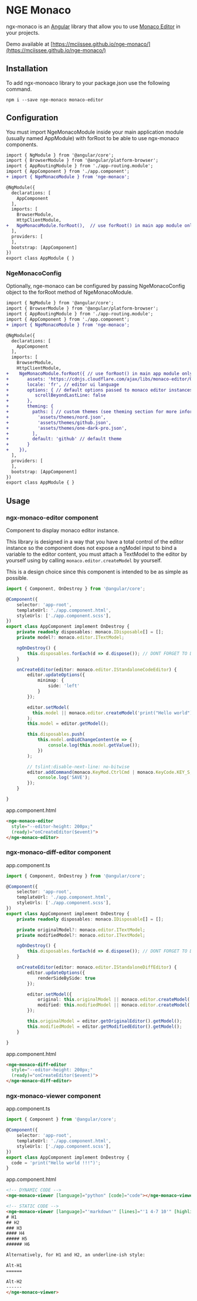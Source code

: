 # NGE Monaco

ngx-monaco is an [Angular](https://angular.io) library that allow you to use [Monaco Editor](https://microsoft.github.io/monaco-editor/) in your projects.

Demo available at [https://mciissee.github.io/nge-monaco/](https://mciissee.github.io/nge-monaco/)

## Installation

To add ngx-monoaco library to your package.json use the following command.

```shell
npm i --save nge-monaco monaco-editor
```

## Configuration

You must import NgeMonacoModule inside your main application module (usually named AppModule) with forRoot to be able to use ngx-monaco components.

```diff
import { NgModule } from '@angular/core';
import { BrowserModule } from '@angular/platform-browser';
import { AppRoutingModule } from './app-routing.module';
import { AppComponent } from './app.component';
+ import { NgeMonacoModule } from 'nge-monaco';

@NgModule({
  declarations: [
    AppComponent
  ],
  imports: [
    BrowserModule,
    HttpClientModule,
+   NgeMonacoModule.forRoot(),  // use forRoot() in main app module only.
  ],
  providers: [
  ],
  bootstrap: [AppComponent]
})
export class AppModule { }
```

### NgeMonacoConfig

Optionally, nge-monaco can be configured by passing NgeMonacoConfig object to the forRoot method of NgeMonacoModule.

```diff
import { NgModule } from '@angular/core';
import { BrowserModule } from '@angular/platform-browser';
import { AppRoutingModule } from './app-routing.module';
import { AppComponent } from './app.component';
+ import { NgeMonacoModule } from 'nge-monaco';

@NgModule({
  declarations: [
    AppComponent
  ],
  imports: [
    BrowserModule,
    HttpClientModule,
+    NgeMonacoModule.forRoot({ // use forRoot() in main app module only.
+       assets: 'https://cdnjs.cloudflare.com/ajax/libs/monaco-editor/0.20.0' // base path for monaco editor
+       locale: 'fr', // editor ui language
+       options: { // default options passed to monaco editor instances
+          scrollBeyondLastLine: false
+       },
+       theming: {
+         paths: [ // custom themes (see theming section for more information)
+           'assets/themes/nord.json',
+           'assets/themes/github.json',
+           'assets/themes/one-dark-pro.json',
+         ],
+         default: 'github' // default theme
+       }
+    }),
  ],
  providers: [
  ],
  bootstrap: [AppComponent]
})
export class AppModule { }
```

## Usage

### ngx-monaco-editor component

Component to display monaco editor instance.

This library is designed in a way that you have a total control of the editor instance so the component
does not expose a ngModel input to bind a variable to the editor content, you must attach a TextModel
to the editor by yourself using by calling `monaco.editor.createModel` by yourself.

This is a design choice since this component is intended to be as simple as possible.

```typescript
import { Component, OnDestroy } from '@angular/core';

@Component({
    selector: 'app-root',
    templateUrl: './app.component.html',
    styleUrls: ['./app.component.scss'],
})
export class AppComponent implement OnDestroy {
    private readonly disposables: monaco.IDisposable[] = [];
    private model?: monaco.editor.ITextModel;

    ngOnDestroy() {
        this.disposables.forEach(d => d.dispose()); // DONT FORGET TO DISPOSE THE DISPOABLES
    }

    onCreateEditor(editor: monaco.editor.IStandaloneCodeEditor) {
        editor.updateOptions({
            minimap: {
                side: 'left'
            }
        });

        editor.setModel(
          this.model || monaco.editor.createModel('print("Hello world")', 'python')
        );
        this.model = editor.getModel();

        this.disposables.push(
            this.model.onDidChangeContent(e => {
                console.log(this.model.getValue());
            })
        );

        // tslint:disable-next-line: no-bitwise
        editor.addCommand(monaco.KeyMod.CtrlCmd | monaco.KeyCode.KEY_S, (e) => {
            console.log('SAVE');
        });
    }

}
```

app.component.html

```html
<nge-monaco-editor
  style="--editor-height: 200px;"
  (ready)="onCreateEditor($event)">
</nge-monaco-editor>
```

### ngx-monaco-diff-editor component

app.component.ts

```typescript
import { Component, OnDestroy } from '@angular/core';

@Component({
    selector: 'app-root',
    templateUrl: './app.component.html',
    styleUrls: ['./app.component.scss'],
})
export class AppComponent implement OnDestroy {
    private readonly disposables: monaco.IDisposable[] = [];

    private originalModel?: monaco.editor.ITextModel;
    private modifiedModel?: monaco.editor.ITextModel;

    ngOnDestroy() {
        this.disposables.forEach(d => d.dispose()); // DONT FORGET TO DISPOSE THE DISPOABLES
    }

    onCreateEditor(editor: monaco.editor.IStandaloneDiffEditor) {
        editor.updateOptions({
            renderSideBySide: true
        });

        editor.setModel({
            original: this.originalModel || monaco.editor.createModel('print("Hello world !!!")', 'python'),
            modified: this.modifiedModel || monaco.editor.createModel('print("hello world")', 'python')
        });

        this.originalModel = editor.getOriginalEditor().getModel();
        this.modifiedModel = editor.getModifiedEditor().getModel();
    }

}
```

app.component.html

```html
<nge-monaco-diff-editor
  style="--editor-height: 200px;"
  (ready)="onCreateEditor($event)">
</nge-monaco-diff-editor>
```

### ngx-monaco-viewer component

app.component.ts

```typescript
import { Component } from '@angular/core';

@Component({
    selector: 'app-root',
    templateUrl: './app.component.html',
    styleUrls: ['./app.component.scss'],
})
export class AppComponent implement OnDestroy {
  code = 'print("Hello world !!!")';
}
```

app.component.html

```html
<!-- DYNAMIC CODE -->
<nge-monaco-viewer [language]="python" [code]="code"></nge-monaco-viewer>

<!-- STATIC CODE -->
<nge-monaco-viewer [language]="'markdown'" [lines]="'1 4-7 10'" [highlights]="'2-5'" ngPreserveWhitespaces>
# H1
## H2
### H3
#### H4
##### H5
###### H6

Alternatively, for H1 and H2, an underline-ish style:

Alt-H1
======

Alt-H2
------
</nge-monaco-viewer>
```
